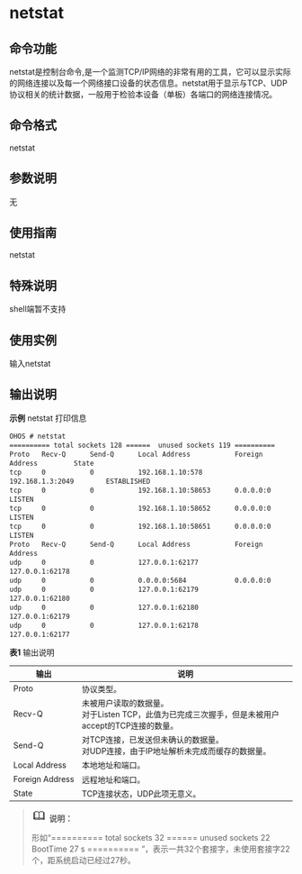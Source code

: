 # netstat


## 命令功能

netstat是控制台命令,是一个监测TCP/IP网络的非常有用的工具，它可以显示实际的网络连接以及每一个网络接口设备的状态信息。netstat用于显示与TCP、UDP协议相关的统计数据，一般用于检验本设备（单板）各端口的网络连接情况。


## 命令格式

netstat


## 参数说明

无


## 使用指南

netstat

## 特殊说明

shell端暂不支持

## 使用实例

输入netstat


## 输出说明

**示例** netstat 打印信息

```
OHOS # netstat
========== total sockets 128 ======  unused sockets 119 ==========
Proto   Recv-Q      Send-Q      Local Address           Foreign Address         State
tcp     0           0           192.168.1.10:578        192.168.1.3:2049        ESTABLISHED
tcp     0           0           192.168.1.10:58653      0.0.0.0:0               LISTEN
tcp     0           0           192.168.1.10:58652      0.0.0.0:0               LISTEN
tcp     0           0           192.168.1.10:58651      0.0.0.0:0               LISTEN
Proto   Recv-Q      Send-Q      Local Address           Foreign Address
udp     0           0           127.0.0.1:62177         127.0.0.1:62178
udp     0           0           0.0.0.0:5684            0.0.0.0:0
udp     0           0           127.0.0.1:62179         127.0.0.1:62180
udp     0           0           127.0.0.1:62180         127.0.0.1:62179
udp     0           0           127.0.0.1:62178         127.0.0.1:62177
```

**表1** 输出说明

| 输出                 | 说明                                                         |
| -------------------- | ------------------------------------------------------------ |
| Proto                | 协议类型。                                                   |
| Recv-Q               | 未被用户读取的数据量。<br/>对于Listen&nbsp;TCP，此值为已完成三次握手，但是未被用户accept的TCP连接的数量。 |
| Send-Q               | 对TCP连接，已发送但未确认的数据量。<br/>对UDP连接，由于IP地址解析未完成而缓存的数据量。 |
| Local&nbsp;Address   | 本地地址和端口。                                             |
| Foreign&nbsp;Address | 远程地址和端口。                                             |
| State                | TCP连接状态，UDP此项无意义。                                 |

> ![icon-note.gif](public_sys-resources/icon-note.gif) **说明：**
>
> 形如“========== total sockets 32 ====== unused sockets 22 BootTime 27 s ========== ”，表示一共32个套接字，未使用套接字22个，距系统启动已经过27秒。